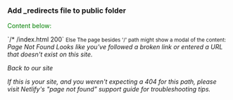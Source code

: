 ### Add _redirects file to public folder

<p class="" style="color: green">Content below:</p>
`/* /index.html 200`


<small>
  <quote>Else<quote> The page besides '/' path might show a modal of the content:
</small>
<i>Page Not Found
Looks like you've followed a broken link or entered a URL that doesn't exist on this site.

 Back to our site

If this is your site, and you weren't expecting a 404 for this path, please visit Netlify's "page not found" support guide for troubleshooting tips.</i>